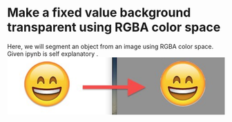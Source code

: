 # Make a fixed value background transparent using RGBA color space
Here, we will segment an object from an image using RGBA color space. 
Given ipynb is self explanatory .
![alt text](data/smiley.png "This is the task that we wish to perform")
